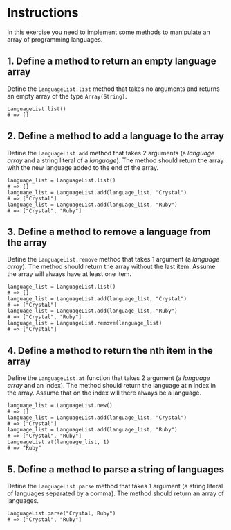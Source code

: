 # Instructions

In this exercise you need to implement some methods to manipulate an array of programming languages.

## 1. Define a method to return an empty language array

Define the `LanguageList.list` method that takes no arguments and returns an empty array of the type `Array(String)`.

```crystal
LanguageList.list()
# => []
```

## 2. Define a method to add a language to the array

Define the `LanguageList.add` method that takes 2 arguments (a _language array_ and a string literal of a _language_).
The method should return the array with the new language added to the end of the array.

```crystal
language_list = LanguageList.list()
# => []
language_list = LanguageList.add(language_list, "Crystal")
# => ["Crystal"]
language_list = LanguageList.add(language_list, "Ruby")
# => ["Crystal", "Ruby"]
```

## 3. Define a method to remove a language from the array

Define the `LanguageList.remove` method that takes 1 argument (a _language array_).
The method should return the array without the last item.
Assume the array will always have at least one item.

```crystal
language_list = LanguageList.list()
# => []
language_list = LanguageList.add(language_list, "Crystal")
# => ["Crystal"]
language_list = LanguageList.add(language_list, "Ruby")
# => ["Crystal", "Ruby"]
language_list = LanguageList.remove(language_list)
# => ["Crystal"]
```

## 4. Define a method to return the nth item in the array

Define the `LanguageList.at` function that takes 2 argument (a _language array_ and an index).
The method should return the language at n index in the array.
Assume that on the index will there always be a language.

```crystal
language_list = LanguageList.new()
# => []
language_list = LanguageList.add(language_list, "Crystal")
# => ["Crystal"]
language_list = LanguageList.add(language_list, "Ruby")
# => ["Crystal", "Ruby"]
LanguageList.at(language_list, 1)
# => "Ruby"
```

## 5. Define a method to parse a string of languages

Define the `LanguageList.parse` method that takes 1 argument (a string literal of languages separated by a comma).
The method should return an array of languages.

```crystal
LanguageList.parse("Crystal, Ruby")
# => ["Crystal", "Ruby"]
```

